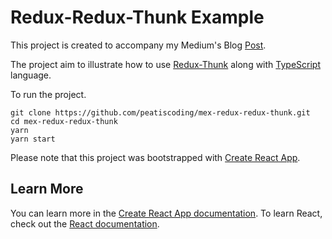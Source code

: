 # Redux-Redux-Thunk Example

This project is created to accompany my Medium's Blog [Post](https://medium.com/@peatiscoding/typescripts-with-redux-redux-thunk-recipe-fcce4ffca405).

The project aim to illustrate how to use [Redux-Thunk](https://github.com/reduxjs/redux-thunk) along with [TypeScript](https://www.typescriptlang.org/) language.

To run the project.

```
git clone https://github.com/peatiscoding/mex-redux-redux-thunk.git
cd mex-redux-redux-thunk
yarn
yarn start
```

Please note that this project was bootstrapped with [Create React App](https://github.com/facebook/create-react-app).

## Learn More

You can learn more in the [Create React App documentation](https://facebook.github.io/create-react-app/docs/getting-started). To learn React, check out the [React documentation](https://reactjs.org/).
